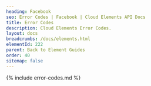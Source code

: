 ```yaml
---
heading: Facebook
seo: Error Codes | Facebook | Cloud Elements API Docs
title: Error Codes
description: Cloud Elements Error Codes.
layout: docs
breadcrumbs: /docs/elements.html
elementId: 222
parent: Back to Element Guides
order: 40
sitemap: false
---
```


{% include error-codes.md %}
